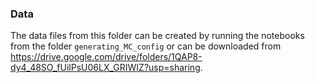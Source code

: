 ### Data

The data files from this folder can be created by running the notebooks from the folder `generating_MC_config` or can be downloaded from <https://drive.google.com/drive/folders/1QAP8-dy4_48SO_fUilPsU06LX_GRIWIZ?usp=sharing>.
